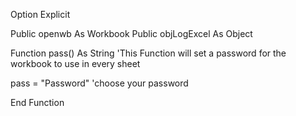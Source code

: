 Option Explicit

Public openwb As Workbook
Public objLogExcel As Object

Function pass() As String
'This Function will set a password for the workbook to use in every sheet

pass = "Password" 'choose your password

End Function

